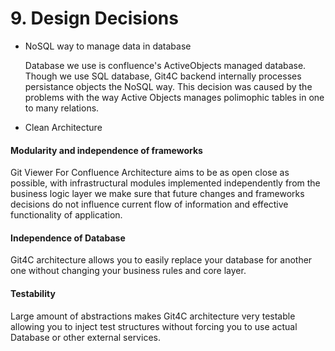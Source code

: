 # 9. Design Decisions 


- NoSQL way to manage data in database

    Database we use is confluence's ActiveObjects managed database. Though we use SQL database,
Git4C backend internally processes persistance objects the NoSQL way. This decision was caused by the problems with the way Active Objects manages polimophic tables in one to many relations.

- Clean Architecture


#### Modularity and independence of frameworks
Git Viewer For Confluence Architecture aims to be as open close as possible,
with infrastructural modules implemented independently from the business logic layer
we make sure that future changes and frameworks decisions do not influence current flow of information
and effective functionality of application.

#### Independence of Database

Git4C architecture allows you to easily replace your database for another one without changing your business rules and core layer.


#### Testability

Large amount of abstractions makes Git4C architecture very testable allowing you to inject test structures without forcing you to use actual Database or other external services.

